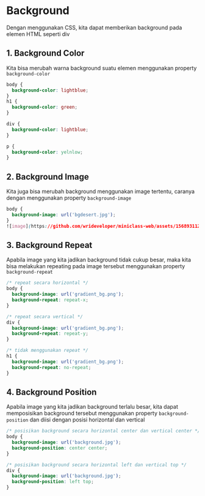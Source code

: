 # Background

Dengan menggunakan CSS, kita dapat memberikan background pada elemen HTML seperti div

## 1. Background Color

Kita bisa merubah warna background suatu elemen menggunakan property `background-color`

```css
body {
  background-color: lightblue;
}
h1 {
  background-color: green;
}

div {
  background-color: lightblue;
}

p {
  background-color: yelnlow;
}
```

## 2. Background Image

Kita juga bisa merubah background menggunakan image tertentu, caranya dengan menggunakan property `background-image`

```css
body {
  background-image: url('bgdesert.jpg');
}
![image](https://github.com/wrideveloper/miniclass-web/assets/156893112/b3745c33-53f9-4dd2-944f-dd951428b3bd)

```


## 3. Background Repeat

Apabila image yang kita jadikan background tidak cukup besar, maka kita bisa melakukan repeating pada image tersebut menggunakan property `background-repeat`

```css
/* repeat secara horizontal */
body {
  background-image: url('gradient_bg.png');
  background-repeat: repeat-x;
}

/* repeat secara vertical */
div {
  background-image: url('gradient_bg.png');
  background-repeat: repeat-y;
}

/* tidak menggunakan repeat */
h1 {
  background-image: url('gradient_bg.png');
  background-repeat: no-repeat;
}
```

## 4. Background Position

Apabila image yang kita jadikan background terlalu besar, kita dapat memposisikan background tersebut menggunakan property `background-position` dan diisi dengan posisi horizontal dan vertical

```css
/* posisikan background secara horizontal center dan vertical center */
body {
  background-image: url('background.jpg');
  background-position: center center;
}

/* posisikan background secara horizontal left dan vertical top */
div {
  background-image: url('background.jpg');
  background-position: left top;
}
```
